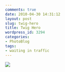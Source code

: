 ```yaml
---
comments: true
date: 2010-04-30 14:31:12
layout: post
slug: twig-hero
title: Twig Hero
wordpress_id: 3294
categories:
- PhotoBlog
tags:
- waiting in traffic
---
```


![](http://ryanfitzer.com/main/wp-content/uploads/2010/04/2010-04-29-at-12-14-03.jpg)
